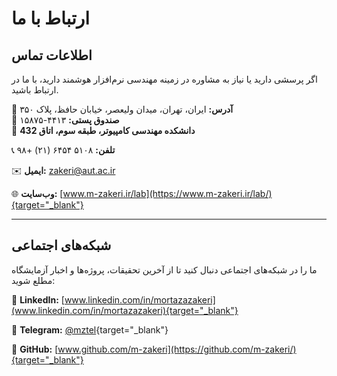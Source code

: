 # ارتباط با ما


## اطلاعات تماس
اگر پرسشی دارید یا نیاز به مشاوره در زمینه مهندسی نرم‌افزار هوشمند دارید، با ما در ارتباط باشید.


📍 **آدرس:**
ایران، تهران، میدان ولیعصر، خیابان حافظ، پلاک ۳۵۰  
📮 **صندوق پستی:** ۴۴۱۳-۱۵۸۷۵  
🏢 **دانشکده مهندسی کامپیوتر، طبقه سوم، اتاق 432**  


📞 **تلفن:**
۵۱۰۸ ۶۴۵۴ (۲۱) +۹۸


✉️ **ایمیل:**
zakeri@aut.ac.ir 


🌐 **وب‌سایت:**
[www.m-zakeri.ir/lab](https://www.m-zakeri.ir/lab/){target="_blank"}


---

## شبکه‌های اجتماعی

ما را در شبکه‌های اجتماعی دنبال کنید تا از آخرین تحقیقات، پروژه‌ها و اخبار آزمایشگاه مطلع شوید:  

🔹 **LinkedIn:** 
[www.linkedin.com/in/mortazazakeri](www.linkedin.com/in/mortazazakeri){target="_blank"}

🔹 **Telegram:** [@mztel](https://t.me/mztel){target="_blank"}

🔹 **GitHub:** [www.github.com/m-zakeri](https://github.com/m-zakeri/){target="_blank"}  

 